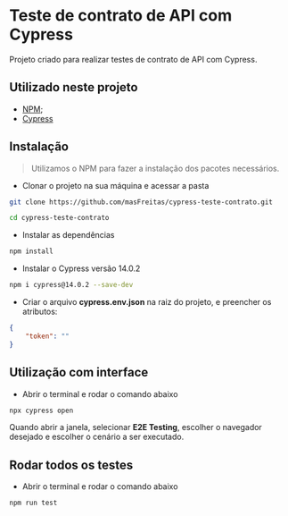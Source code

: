 # Teste de contrato de API com Cypress

Projeto criado para realizar testes de contrato de API com Cypress.

## Utilizado neste projeto

- [NPM](https://www.npmjs.com/);
- [Cypress](https://cypress.io/)

## Instalação

> Utilizamos o NPM para fazer a instalação dos pacotes necessários.

- Clonar o projeto na sua máquina e acessar a pasta

```bash
git clone https://github.com/masFreitas/cypress-teste-contrato.git

cd cypress-teste-contrato
```

- Instalar as dependências
```bash
npm install
```

- Instalar o Cypress versão 14.0.2
```bash
npm i cypress@14.0.2 --save-dev
```

- Criar o arquivo **cypress.env.json** na raiz do projeto, e preencher os atributos:
```json
{
    "token": ""
}
```

## Utilização com interface

- Abrir o terminal e rodar o comando abaixo

```bash
npx cypress open
```
Quando abrir a janela, selecionar **E2E Testing**, escolher o navegador desejado e escolher o cenário a ser executado.

## Rodar todos os testes

- Abrir o terminal e rodar o comando abaixo

```bash
npm run test
```
